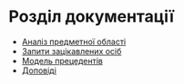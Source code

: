 # Розділ документації

- [Аналіз предметної області](https://github.com/naz-olegovich/media_content_analysis_system/blob/master/docs/requirements/state-of-the-art.md)
- [Запити зацікавлених осіб](https://github.com/naz-olegovich/media_content_analysis_system/blob/master/docs/requirements/stakeholders-needs.md)
- [Модель прецедентів](https://github.com/naz-olegovich/media_content_analysis_system/blob/lab3/docs/use%20cases/README.md)
- [Доповіді](https://github.com/naz-olegovich/media_content_analysis_system/tree/master/docs/reports)
